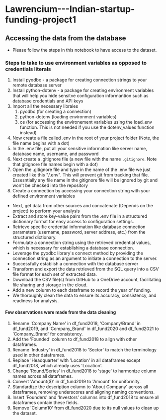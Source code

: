 # Lawrencium---Indian-startup-funding-project1
## Accessing the data from the database
- Please follow the steps in this notebook to have access to the dataset. 

### Steps to take to use environment variables as opposed to credentials literals
1. Install pyodbc  - a package for creating connection strings to your remote database server
2. Install python-dotenv - a package for creating environment variables that will help you hide sensitve configuration informantion such as database credentials and API keys
3. Import all the necessary libraies
   1. pyodbc (for creating a connection)
   2. python-dotenv (loading environment variables)
   3. os (for accessing the environement variables using the load_env function. This is not needed if you use the dotenv_values function instead)
4. Now create a file called .env in the root of your project folder (Note, the file name begins with a dot)
5. In the .env file, put all your sensitive information like server name, database name, username, and password
6. Next create a .gitignore file (a new file with the name `.gitignore`. Note that gitignore file names begin with a dot)
7. Open the .gitignore file and type in the name of the .env file we just created like this "/.env". This will prevent git from tracking that file. Essesntially any file name in the gitignore file will be ignored by git and won't be checked into the repository
8. Create a connection by accessing your connection string with your defined environment variables

- Next, get data from other sources and concatenate (Depends on the project) to perform your analysis
- Extract and store key-value pairs from the .env file in a structured dictionary format for easy access to configuration settings.
- Retrieve specific credential information like database connection parameters (username, password, server address, etc.) from the structured dictionary.
- Formulate a connection string using the retrieved credential values, which is necessary for establishing a database connection.
- Leverage the pyodbc library's connect method by providing the connection string as an argument to initiate a connection to the server.
- Successfully establish a connection with the database server
- Transform and export the data retrieved from the SQL query into a CSV file format for each set of extracted data.
- Download the CSV file(s) from GitHub to a OneDrive account, facilitating file sharing and storage in the cloud.
- Add a new column to each dataframe to record the year of funding.
- We thoroughly clean the data to ensure its accuracy, consistency, and readiness for analysis.

 #### Few observations were made from the data cleaning
1. Rename 'Company Name' in df_fund2018, 'Company/Brand' in df_fund2019, and 'Company_Brand' in df_fund2020 and df_fund2021 to 'Company_Brand' for consistency.
2. Add the 'Founded' column to df_fund2018 to align with other dataframes.
3. Rename 'Industry' in df_fund2018 to 'Sector' to match the terminology used in other dataframes.
4. Replace 'Headquarter' with 'Location' in all dataframes except df_fund2018, which already uses 'Location'.
5. Change 'Round/Series' in df_fund2018 to 'stage' to harmonize column names across all dataframes.
6. Convert 'Amount($)' in df_fund2019 to 'Amount' for uniformity.
7. Standardize the description column to 'About Company' across all dataframes, removing underscores and aligning naming conventions.
8. Insert 'Founders' and 'Investors' columns into df_fund2018 to ensure all dataframes contain these fields.
9. Remove 'Column10' from df_fund2020 due to its null values to clean up the dataset.
